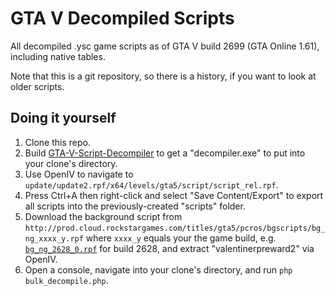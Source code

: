 # GTA V Decompiled Scripts

All decompiled .ysc game scripts as of GTA V build 2699 (GTA Online 1.61), including native tables.

Note that this is a git repository, so there is a history, if you want to look at older scripts.

## Doing it yourself

1. Clone this repo.
2. Build [GTA-V-Script-Decompiler](https://github.com/Sainan/GTA-V-Script-Decompiler) to get a "decompiler.exe" to put into your clone's directory.
3. Use OpenIV to navigate to `update/update2.rpf/x64/levels/gta5/script/script_rel.rpf`.
4. Press Ctrl+A then right-click and select "Save Content/Export" to export all scripts into the previously-created "scripts" folder.
5. Download the background script from `http://prod.cloud.rockstargames.com/titles/gta5/pcros/bgscripts/bg_ng_xxxx_y.rpf` where `xxxx_y` equals your the game build, e.g. [`bg_ng_2628_0.rpf`](http://prod.cloud.rockstargames.com/titles/gta5/pcros/bgscripts/bg_ng_2628_0.rpf) for build 2628, and extract "valentinerpreward2" via OpenIV.
6. Open a console, navigate into your clone's directory, and run `php bulk_decompile.php`.
